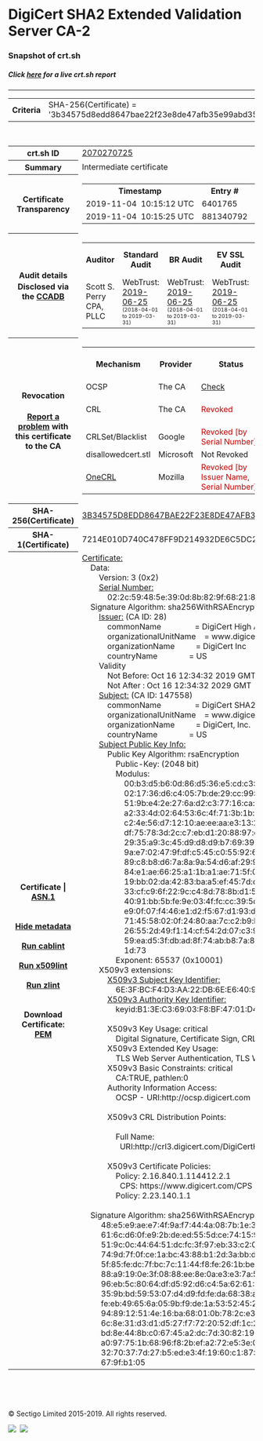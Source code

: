# DigiCert SHA2 Extended Validation Server CA-2
### Snapshot of crt.sh
##### Click [here](https://crt.sh/?q=3B34575D8EDD8647BAE22F23E8DE47AFB35E99ABD35FD38EF60B7F2B2BF9B518) for a live crt.sh report

---
<!DOCTYPE HTML PUBLIC "-//W3C//DTD HTML 4.0 Transitional//EN">
<HTML>

<BODY>

<TABLE>
  <TR>
    <TH class="outer">Criteria</TH>
    <TD class="outer">SHA-256(Certificate) = '3b34575d8edd8647bae22f23e8de47afb35e99abd35fd38ef60b7f2b2bf9b518'</TD>
  </TR>
</TABLE>
<BR>
<TABLE>
  <TR>
    <TH class="outer">crt.sh ID</TH>
    <TD class="outer"><A href="?id=2070270725">2070270725</A></TD>
  </TR>
  <TR>
    <TH class="outer">Summary</TH>
    <TD class="outer">Intermediate certificate</TD>
  </TR>
  <TR>
    <TH class="outer">Certificate<BR>Transparency</TH>
    <TD class="outer">
<TABLE class="options" style="margin-left:0px">
  <TR>
    <TH>Timestamp</TH>
    <TH>Entry #</TH>
    <TH>Log Operator</TH>
    <TH>Log URL</TH>
  </TR>
  <TR>
    <TD>2019-11-04&nbsp; <FONT class="small">10:15:12 UTC</FONT></TD>
    <TD>6401765</TD>
    <TD>Sectigo</TD>
    <TD>https://dodo.ct.comodo.com</TD>
  </TR>
  <TR>
    <TD>2019-11-04&nbsp; <FONT class="small">10:15:25 UTC</FONT></TD>
    <TD>881340792</TD>
    <TD>Google</TD>
    <TD>https://ct.googleapis.com/rocketeer</TD>
  </TR>
</TABLE>
    </TD>
  </TR>
  <TR>
    <TH class="outer">Audit details<BR>
      <DIV class="small" style="padding-top:3px">Disclosed via the
        <A href="//ccadb-public.secure.force.com/mozilla/PublicAllIntermediateCerts" target="_blank">CCADB</A></DIV>
    </TH>
    <TD class="outer">
<TABLE class="options" style="margin-left:0px">
  <TR>
    <TH>Auditor</TH>
    <TH>Standard Audit</TH>
    <TH>BR Audit</TH>
    <TH>EV SSL Audit</TH>
    <TH>Documents</TH>
    <TH>CCADB</TH>
    <TH>Root Owner / Certificate</TH>
  </TR>
  <TR>
    <TD style="vertical-align:middle">Scott S. Perry CPA, PLLC</TD>
    <TD>WebTrust:
      <A href="https://www.cpacanada.ca/generichandlers/CPACHandler.ashx?attachmentid=230845" target="_blank">2019-06-25</A>
      <BR><FONT style="font-size:8pt">(2018-04-01 to 2019-03-31)</FONT></TD>
    <TD>WebTrust:
      <A href="https://www.cpacanada.ca/generichandlers/CPACHandler.ashx?attachmentid=230846" target="_blank">2019-06-25</A>
      <BR><FONT style="font-size:8pt">(2018-04-01 to 2019-03-31)</FONT></TD>
    <TD>WebTrust:
      <A href="https://www.cpacanada.ca/generichandlers/CPACHandler.ashx?attachmentid=230847" target="_blank">2019-06-25</A>
      <BR><FONT style="font-size:8pt">(2018-04-01 to 2019-03-31)</FONT></TD>
    <TD>
      <A href="https://content.digicert.com/wp-content/uploads/2019/07/DigiCert_CP_v419-.pdf" target="blank">CP</A>
      <A href="https://content.digicert.com/wp-content/uploads/2019/07/DigiCert_CPS_v419.pdf" target="blank">CPS</A>
    </TD>
    <TD><A href="//ccadb.force.com/0011J00001RfeaHQAR" target="_blank">0011J00001RfeaHQAR</A></TD>
    <TD><A href="/?id=46">DigiCert</A></TD>
  </TR>
</TABLE>
    </TD>
  </TR>
  <TR>
    <TH class="outer">Revocation<BR><BR>
      <DIV class="small" style="padding-top:3px"><A href="?id=2070270725&opt=problemreporting">Report a problem</A> with<BR>this certificate to the CA</DIV></TH>
    <TD class="outer">
      <TABLE class="options" style="margin-left:0px">
        <TR>
          <TH>Mechanism</TH>
          <TH>Provider</TH>
          <TH>Status</TH>
          <TH>Revocation Date</TH>
          <TH>Last Observed in CRL</TH>
          <TH>Last Checked <SPAN style="color:#CC0000;vertical-align:middle;font-size:70%;font-weight:normal">(Error)</SPAN></TH>
        </TR>
        <TR>
          <TD>OCSP</TD>
          <TD>The CA</TD>
          <TD><A href="?id=2070270725&opt=ocsp">Check</A></TD>
          <TD><SPAN style="color:#888888">?</SPAN></TD>
          <TD><SPAN style="color:#888888">n/a</SPAN></TD>
          <TD><SPAN style="color:#888888">?</SPAN></TD>
        </TR>
        <TR>
          <TD>CRL</TD>
          <TD>The CA</TD>
          <TD><SPAN style="color:#CC0000">Revoked</SPAN></TD><TD>2019-10-31&nbsp; <FONT class="small">17:34:11 UTC</FONT></TD><TD>2019-12-03&nbsp; <FONT class="small">09:05:03 UTC</FONT></TD><TD>2019-12-04&nbsp; <FONT class="small">17:06:55 UTC</FONT></TD>
        </TR>
        <TR>
          <TD>CRLSet/Blacklist</TD>
          <TD>Google</TD>
          <TD><SPAN style="color:#CC0000">Revoked [by Serial Number]</SPAN></TD>
          <TD><SPAN style="color:#888888">n/a</SPAN></TD>
          <TD><SPAN style="color:#888888">n/a</SPAN></TD>
          <TD><SPAN style="color:#888888">n/a</SPAN></TD>
        </TR>
        <TR>
          <TD>disallowedcert.stl</TD>
          <TD>Microsoft</TD>
          <TD>Not Revoked</TD>
          <TD><SPAN style="color:#888888">n/a</SPAN></TD>
          <TD><SPAN style="color:#888888">n/a</SPAN></TD>
          <TD><SPAN style="color:#888888">n/a</SPAN></TD>
        </TR>
        <TR>
          <TD><A href="/mozilla-onecrl" target="_blank">OneCRL</A></TD>
          <TD>Mozilla</TD>
          <TD><SPAN style="color:#CC0000">Revoked [by Issuer Name, Serial Number]</SPAN></TD><TD><SPAN style="color:#888888">Unknown</SPAN></TD>
          <TD><SPAN style="color:#888888">n/a</SPAN></TD>
          <TD><SPAN style="color:#888888">n/a</SPAN></TD>
        </TR>
      </TABLE>
    </TD>
  </TR>
  <TR>
    <TH class="outer">SHA-256(Certificate)</TH>
    <TD class="outer"><A href="//censys.io/certificates/3b34575d8edd8647bae22f23e8de47afb35e99abd35fd38ef60b7f2b2bf9b518">3B34575D8EDD8647BAE22F23E8DE47AFB35E99ABD35FD38EF60B7F2B2BF9B518</A></TD>
  </TR>
  <TR>
    <TH class="outer">SHA-1(Certificate)</TH>
    <TD class="outer">7214E010D740C478FF9D214932DE6C5DC29BEFB6</TD>
  </TR>
  <TR>
    <TH class="outer">Certificate | <A href="?asn1=2070270725">ASN.1</A>
      <SPAN class="small"><BR>
      <BR><BR><A href="?id=2070270725&opt=nometadata">Hide metadata</A>
      <BR><BR><A href="?id=2070270725&opt=cablint">Run cablint</A>
      <BR><BR><A href="?id=2070270725&opt=x509lint">Run x509lint</A>
      <BR><BR><A href="?id=2070270725&opt=zlint">Run zlint</A>
      <BR><BR><BR>Download Certificate: <A href="?d=2070270725">PEM</A>
      </SPAN>
    </TH>
    <TD class="text"><A href="?d=2070270725">Certificate:</A><BR>&nbsp;&nbsp;&nbsp;&nbsp;Data:<BR>&nbsp;&nbsp;&nbsp;&nbsp;&nbsp;&nbsp;&nbsp;&nbsp;Version:&nbsp;3&nbsp;(0x2)<BR>&nbsp;&nbsp;&nbsp;&nbsp;&nbsp;&nbsp;&nbsp;&nbsp;<A href="?serial=022c59485e390d8b829f68218c63c463">Serial&nbsp;Number:</A><BR>&nbsp;&nbsp;&nbsp;&nbsp;&nbsp;&nbsp;&nbsp;&nbsp;&nbsp;&nbsp;&nbsp;&nbsp;02:2c:59:48:5e:39:0d:8b:82:9f:68:21:8c:63:c4:63<BR>&nbsp;&nbsp;&nbsp;&nbsp;Signature&nbsp;Algorithm:&nbsp;sha256WithRSAEncryption<BR>&nbsp;&nbsp;&nbsp;&nbsp;&nbsp;&nbsp;&nbsp;&nbsp;<A href="?caid=28">Issuer:</A> <SPAN class="small">(CA ID: 28)</SPAN><BR>&nbsp;&nbsp;&nbsp;&nbsp;&nbsp;&nbsp;&nbsp;&nbsp;&nbsp;&nbsp;&nbsp;&nbsp;commonName&nbsp;&nbsp;&nbsp;&nbsp;&nbsp;&nbsp;&nbsp;&nbsp;&nbsp;&nbsp;&nbsp;&nbsp;&nbsp;&nbsp;&nbsp;&nbsp;=&nbsp;DigiCert&nbsp;High&nbsp;Assurance&nbsp;EV&nbsp;Root&nbsp;CA<BR>&nbsp;&nbsp;&nbsp;&nbsp;&nbsp;&nbsp;&nbsp;&nbsp;&nbsp;&nbsp;&nbsp;&nbsp;organizationalUnitName&nbsp;&nbsp;&nbsp;&nbsp;=&nbsp;www.digicert.com<BR>&nbsp;&nbsp;&nbsp;&nbsp;&nbsp;&nbsp;&nbsp;&nbsp;&nbsp;&nbsp;&nbsp;&nbsp;organizationName&nbsp;&nbsp;&nbsp;&nbsp;&nbsp;&nbsp;&nbsp;&nbsp;&nbsp;&nbsp;=&nbsp;DigiCert&nbsp;Inc<BR>&nbsp;&nbsp;&nbsp;&nbsp;&nbsp;&nbsp;&nbsp;&nbsp;&nbsp;&nbsp;&nbsp;&nbsp;countryName&nbsp;&nbsp;&nbsp;&nbsp;&nbsp;&nbsp;&nbsp;&nbsp;&nbsp;&nbsp;&nbsp;&nbsp;&nbsp;&nbsp;&nbsp;=&nbsp;US<BR>&nbsp;&nbsp;&nbsp;&nbsp;&nbsp;&nbsp;&nbsp;&nbsp;Validity<BR>&nbsp;&nbsp;&nbsp;&nbsp;&nbsp;&nbsp;&nbsp;&nbsp;&nbsp;&nbsp;&nbsp;&nbsp;Not&nbsp;Before:&nbsp;Oct&nbsp;16&nbsp;12:34:32&nbsp;2019&nbsp;GMT<BR>&nbsp;&nbsp;&nbsp;&nbsp;&nbsp;&nbsp;&nbsp;&nbsp;&nbsp;&nbsp;&nbsp;&nbsp;Not&nbsp;After&nbsp;:&nbsp;Oct&nbsp;16&nbsp;12:34:32&nbsp;2029&nbsp;GMT<BR>&nbsp;&nbsp;&nbsp;&nbsp;&nbsp;&nbsp;&nbsp;&nbsp;<A href="?caid=147558">Subject:</A> <SPAN class="small">(CA ID: 147558)</SPAN><BR>&nbsp;&nbsp;&nbsp;&nbsp;&nbsp;&nbsp;&nbsp;&nbsp;&nbsp;&nbsp;&nbsp;&nbsp;commonName&nbsp;&nbsp;&nbsp;&nbsp;&nbsp;&nbsp;&nbsp;&nbsp;&nbsp;&nbsp;&nbsp;&nbsp;&nbsp;&nbsp;&nbsp;&nbsp;=&nbsp;DigiCert&nbsp;SHA2&nbsp;Extended&nbsp;Validation&nbsp;Server&nbsp;CA-2<BR>&nbsp;&nbsp;&nbsp;&nbsp;&nbsp;&nbsp;&nbsp;&nbsp;&nbsp;&nbsp;&nbsp;&nbsp;organizationalUnitName&nbsp;&nbsp;&nbsp;&nbsp;=&nbsp;www.digicert.com<BR>&nbsp;&nbsp;&nbsp;&nbsp;&nbsp;&nbsp;&nbsp;&nbsp;&nbsp;&nbsp;&nbsp;&nbsp;organizationName&nbsp;&nbsp;&nbsp;&nbsp;&nbsp;&nbsp;&nbsp;&nbsp;&nbsp;&nbsp;=&nbsp;DigiCert,&nbsp;Inc.<BR>&nbsp;&nbsp;&nbsp;&nbsp;&nbsp;&nbsp;&nbsp;&nbsp;&nbsp;&nbsp;&nbsp;&nbsp;countryName&nbsp;&nbsp;&nbsp;&nbsp;&nbsp;&nbsp;&nbsp;&nbsp;&nbsp;&nbsp;&nbsp;&nbsp;&nbsp;&nbsp;&nbsp;=&nbsp;US<BR>&nbsp;&nbsp;&nbsp;&nbsp;&nbsp;&nbsp;&nbsp;&nbsp;<A href="?spkisha256=44f07ebb5539e14e56162c4c42f46e517ef706aea5a701f88c0b1fc5403f3f82">Subject&nbsp;Public&nbsp;Key&nbsp;Info:</A><BR>&nbsp;&nbsp;&nbsp;&nbsp;&nbsp;&nbsp;&nbsp;&nbsp;&nbsp;&nbsp;&nbsp;&nbsp;Public&nbsp;Key&nbsp;Algorithm:&nbsp;rsaEncryption<BR>&nbsp;&nbsp;&nbsp;&nbsp;&nbsp;&nbsp;&nbsp;&nbsp;&nbsp;&nbsp;&nbsp;&nbsp;&nbsp;&nbsp;&nbsp;&nbsp;Public-Key:&nbsp;(2048&nbsp;bit)<BR>&nbsp;&nbsp;&nbsp;&nbsp;&nbsp;&nbsp;&nbsp;&nbsp;&nbsp;&nbsp;&nbsp;&nbsp;&nbsp;&nbsp;&nbsp;&nbsp;Modulus:<BR>&nbsp;&nbsp;&nbsp;&nbsp;&nbsp;&nbsp;&nbsp;&nbsp;&nbsp;&nbsp;&nbsp;&nbsp;&nbsp;&nbsp;&nbsp;&nbsp;&nbsp;&nbsp;&nbsp;&nbsp;00:b3:d5:b6:0d:86:d5:36:e5:cd:c3:98:60:f1:01:<BR>&nbsp;&nbsp;&nbsp;&nbsp;&nbsp;&nbsp;&nbsp;&nbsp;&nbsp;&nbsp;&nbsp;&nbsp;&nbsp;&nbsp;&nbsp;&nbsp;&nbsp;&nbsp;&nbsp;&nbsp;02:17:36:d6:c4:05:7b:de:29:cc:99:2c:91:e3:e4:<BR>&nbsp;&nbsp;&nbsp;&nbsp;&nbsp;&nbsp;&nbsp;&nbsp;&nbsp;&nbsp;&nbsp;&nbsp;&nbsp;&nbsp;&nbsp;&nbsp;&nbsp;&nbsp;&nbsp;&nbsp;51:9b:e4:2e:27:6a:d2:c3:77:16:ca:d5:0e:a4:c1:<BR>&nbsp;&nbsp;&nbsp;&nbsp;&nbsp;&nbsp;&nbsp;&nbsp;&nbsp;&nbsp;&nbsp;&nbsp;&nbsp;&nbsp;&nbsp;&nbsp;&nbsp;&nbsp;&nbsp;&nbsp;a2:33:4d:02:64:53:6c:4f:71:3b:1b:91:b1:78:b0:<BR>&nbsp;&nbsp;&nbsp;&nbsp;&nbsp;&nbsp;&nbsp;&nbsp;&nbsp;&nbsp;&nbsp;&nbsp;&nbsp;&nbsp;&nbsp;&nbsp;&nbsp;&nbsp;&nbsp;&nbsp;c2:4e:56:d7:12:10:ae:ee:aa:e3:13:20:a5:0f:e4:<BR>&nbsp;&nbsp;&nbsp;&nbsp;&nbsp;&nbsp;&nbsp;&nbsp;&nbsp;&nbsp;&nbsp;&nbsp;&nbsp;&nbsp;&nbsp;&nbsp;&nbsp;&nbsp;&nbsp;&nbsp;df:75:78:3d:2c:c7:eb:d1:20:88:97:d7:80:b6:17:<BR>&nbsp;&nbsp;&nbsp;&nbsp;&nbsp;&nbsp;&nbsp;&nbsp;&nbsp;&nbsp;&nbsp;&nbsp;&nbsp;&nbsp;&nbsp;&nbsp;&nbsp;&nbsp;&nbsp;&nbsp;29:35:a9:3c:45:d9:d8:d9:b7:69:39:63:af:78:03:<BR>&nbsp;&nbsp;&nbsp;&nbsp;&nbsp;&nbsp;&nbsp;&nbsp;&nbsp;&nbsp;&nbsp;&nbsp;&nbsp;&nbsp;&nbsp;&nbsp;&nbsp;&nbsp;&nbsp;&nbsp;9a:e7:02:47:9f:df:c5:45:c0:55:92:6f:85:53:89:<BR>&nbsp;&nbsp;&nbsp;&nbsp;&nbsp;&nbsp;&nbsp;&nbsp;&nbsp;&nbsp;&nbsp;&nbsp;&nbsp;&nbsp;&nbsp;&nbsp;&nbsp;&nbsp;&nbsp;&nbsp;89:c8:b8:d6:7a:8a:9a:54:d6:af:29:9b:cb:1b:2f:<BR>&nbsp;&nbsp;&nbsp;&nbsp;&nbsp;&nbsp;&nbsp;&nbsp;&nbsp;&nbsp;&nbsp;&nbsp;&nbsp;&nbsp;&nbsp;&nbsp;&nbsp;&nbsp;&nbsp;&nbsp;84:e1:ae:66:25:a1:1b:a1:ae:71:5f:09:1c:c7:1b:<BR>&nbsp;&nbsp;&nbsp;&nbsp;&nbsp;&nbsp;&nbsp;&nbsp;&nbsp;&nbsp;&nbsp;&nbsp;&nbsp;&nbsp;&nbsp;&nbsp;&nbsp;&nbsp;&nbsp;&nbsp;19:bb:02:da:42:83:ba:a5:ef:45:7d:c6:af:1f:a3:<BR>&nbsp;&nbsp;&nbsp;&nbsp;&nbsp;&nbsp;&nbsp;&nbsp;&nbsp;&nbsp;&nbsp;&nbsp;&nbsp;&nbsp;&nbsp;&nbsp;&nbsp;&nbsp;&nbsp;&nbsp;33:cf:c9:6f:22:9c:c4:8d:78:8b:d1:5d:6b:04:bd:<BR>&nbsp;&nbsp;&nbsp;&nbsp;&nbsp;&nbsp;&nbsp;&nbsp;&nbsp;&nbsp;&nbsp;&nbsp;&nbsp;&nbsp;&nbsp;&nbsp;&nbsp;&nbsp;&nbsp;&nbsp;40:91:bb:5b:fe:9e:03:4f:fc:cc:39:5d:2a:d5:5a:<BR>&nbsp;&nbsp;&nbsp;&nbsp;&nbsp;&nbsp;&nbsp;&nbsp;&nbsp;&nbsp;&nbsp;&nbsp;&nbsp;&nbsp;&nbsp;&nbsp;&nbsp;&nbsp;&nbsp;&nbsp;e9:0f:07:f4:46:e1:d2:f5:67:d1:93:d7:3b:3f:5d:<BR>&nbsp;&nbsp;&nbsp;&nbsp;&nbsp;&nbsp;&nbsp;&nbsp;&nbsp;&nbsp;&nbsp;&nbsp;&nbsp;&nbsp;&nbsp;&nbsp;&nbsp;&nbsp;&nbsp;&nbsp;71:45:58:02:0f:24:80:aa:7c:c2:b9:b2:67:0a:aa:<BR>&nbsp;&nbsp;&nbsp;&nbsp;&nbsp;&nbsp;&nbsp;&nbsp;&nbsp;&nbsp;&nbsp;&nbsp;&nbsp;&nbsp;&nbsp;&nbsp;&nbsp;&nbsp;&nbsp;&nbsp;26:55:2d:49:f1:14:cf:54:2d:07:c3:9d:c6:3d:06:<BR>&nbsp;&nbsp;&nbsp;&nbsp;&nbsp;&nbsp;&nbsp;&nbsp;&nbsp;&nbsp;&nbsp;&nbsp;&nbsp;&nbsp;&nbsp;&nbsp;&nbsp;&nbsp;&nbsp;&nbsp;59:ea:d5:3f:db:ad:8f:74:ab:b8:7a:84:a2:27:c8:<BR>&nbsp;&nbsp;&nbsp;&nbsp;&nbsp;&nbsp;&nbsp;&nbsp;&nbsp;&nbsp;&nbsp;&nbsp;&nbsp;&nbsp;&nbsp;&nbsp;&nbsp;&nbsp;&nbsp;&nbsp;1d:73<BR>&nbsp;&nbsp;&nbsp;&nbsp;&nbsp;&nbsp;&nbsp;&nbsp;&nbsp;&nbsp;&nbsp;&nbsp;&nbsp;&nbsp;&nbsp;&nbsp;Exponent:&nbsp;65537&nbsp;(0x10001)<BR>&nbsp;&nbsp;&nbsp;&nbsp;&nbsp;&nbsp;&nbsp;&nbsp;X509v3&nbsp;extensions:<BR>&nbsp;&nbsp;&nbsp;&nbsp;&nbsp;&nbsp;&nbsp;&nbsp;&nbsp;&nbsp;&nbsp;&nbsp;<A href="?ski=6e3fbcf4d3aa22db6ee6409ecaaf5eeaee4a99c2">X509v3&nbsp;Subject&nbsp;Key&nbsp;Identifier:</A><BR>&nbsp;&nbsp;&nbsp;&nbsp;&nbsp;&nbsp;&nbsp;&nbsp;&nbsp;&nbsp;&nbsp;&nbsp;&nbsp;&nbsp;&nbsp;&nbsp;6E:3F:BC:F4:D3:AA:22:DB:6E:E6:40:9E:CA:AF:5E:EA:EE:4A:99:C2<BR>&nbsp;&nbsp;&nbsp;&nbsp;&nbsp;&nbsp;&nbsp;&nbsp;&nbsp;&nbsp;&nbsp;&nbsp;<A href="?ski=b13ec36903f8bf4701d498261a0802ef63642bc3">X509v3&nbsp;Authority&nbsp;Key&nbsp;Identifier:</A><BR>&nbsp;&nbsp;&nbsp;&nbsp;&nbsp;&nbsp;&nbsp;&nbsp;&nbsp;&nbsp;&nbsp;&nbsp;&nbsp;&nbsp;&nbsp;&nbsp;keyid:B1:3E:C3:69:03:F8:BF:47:01:D4:98:26:1A:08:02:EF:63:64:2B:C3<BR><BR>&nbsp;&nbsp;&nbsp;&nbsp;&nbsp;&nbsp;&nbsp;&nbsp;&nbsp;&nbsp;&nbsp;&nbsp;X509v3&nbsp;Key&nbsp;Usage:&nbsp;critical<BR>&nbsp;&nbsp;&nbsp;&nbsp;&nbsp;&nbsp;&nbsp;&nbsp;&nbsp;&nbsp;&nbsp;&nbsp;&nbsp;&nbsp;&nbsp;&nbsp;Digital&nbsp;Signature,&nbsp;Certificate&nbsp;Sign,&nbsp;CRL&nbsp;Sign<BR>&nbsp;&nbsp;&nbsp;&nbsp;&nbsp;&nbsp;&nbsp;&nbsp;&nbsp;&nbsp;&nbsp;&nbsp;X509v3&nbsp;Extended&nbsp;Key&nbsp;Usage:&nbsp;<BR>&nbsp;&nbsp;&nbsp;&nbsp;&nbsp;&nbsp;&nbsp;&nbsp;&nbsp;&nbsp;&nbsp;&nbsp;&nbsp;&nbsp;&nbsp;&nbsp;TLS&nbsp;Web&nbsp;Server&nbsp;Authentication,&nbsp;TLS&nbsp;Web&nbsp;Client&nbsp;Authentication<BR>&nbsp;&nbsp;&nbsp;&nbsp;&nbsp;&nbsp;&nbsp;&nbsp;&nbsp;&nbsp;&nbsp;&nbsp;X509v3&nbsp;Basic&nbsp;Constraints:&nbsp;critical<BR>&nbsp;&nbsp;&nbsp;&nbsp;&nbsp;&nbsp;&nbsp;&nbsp;&nbsp;&nbsp;&nbsp;&nbsp;&nbsp;&nbsp;&nbsp;&nbsp;CA:TRUE,&nbsp;pathlen:0<BR>&nbsp;&nbsp;&nbsp;&nbsp;&nbsp;&nbsp;&nbsp;&nbsp;&nbsp;&nbsp;&nbsp;&nbsp;Authority&nbsp;Information&nbsp;Access:&nbsp;<BR>&nbsp;&nbsp;&nbsp;&nbsp;&nbsp;&nbsp;&nbsp;&nbsp;&nbsp;&nbsp;&nbsp;&nbsp;&nbsp;&nbsp;&nbsp;&nbsp;OCSP&nbsp;-&nbsp;URI:http://ocsp.digicert.com<BR><BR>&nbsp;&nbsp;&nbsp;&nbsp;&nbsp;&nbsp;&nbsp;&nbsp;&nbsp;&nbsp;&nbsp;&nbsp;X509v3&nbsp;CRL&nbsp;Distribution&nbsp;Points:&nbsp;<BR><BR>&nbsp;&nbsp;&nbsp;&nbsp;&nbsp;&nbsp;&nbsp;&nbsp;&nbsp;&nbsp;&nbsp;&nbsp;&nbsp;&nbsp;&nbsp;&nbsp;Full&nbsp;Name:<BR>&nbsp;&nbsp;&nbsp;&nbsp;&nbsp;&nbsp;&nbsp;&nbsp;&nbsp;&nbsp;&nbsp;&nbsp;&nbsp;&nbsp;&nbsp;&nbsp;&nbsp;&nbsp;URI:http://crl3.digicert.com/DigiCertHighAssuranceEVRootCA.crl<BR><BR>&nbsp;&nbsp;&nbsp;&nbsp;&nbsp;&nbsp;&nbsp;&nbsp;&nbsp;&nbsp;&nbsp;&nbsp;X509v3&nbsp;Certificate&nbsp;Policies:&nbsp;<BR>&nbsp;&nbsp;&nbsp;&nbsp;&nbsp;&nbsp;&nbsp;&nbsp;&nbsp;&nbsp;&nbsp;&nbsp;&nbsp;&nbsp;&nbsp;&nbsp;Policy:&nbsp;2.16.840.1.114412.2.1<BR>&nbsp;&nbsp;&nbsp;&nbsp;&nbsp;&nbsp;&nbsp;&nbsp;&nbsp;&nbsp;&nbsp;&nbsp;&nbsp;&nbsp;&nbsp;&nbsp;&nbsp;&nbsp;CPS:&nbsp;https://www.digicert.com/CPS<BR>&nbsp;&nbsp;&nbsp;&nbsp;&nbsp;&nbsp;&nbsp;&nbsp;&nbsp;&nbsp;&nbsp;&nbsp;&nbsp;&nbsp;&nbsp;&nbsp;Policy:&nbsp;2.23.140.1.1<BR><BR>&nbsp;&nbsp;&nbsp;&nbsp;Signature&nbsp;Algorithm:&nbsp;sha256WithRSAEncryption<BR>&nbsp;&nbsp;&nbsp;&nbsp;&nbsp;&nbsp;&nbsp;&nbsp;&nbsp;48:e5:e9:ae:e7:4f:9a:f7:44:4a:08:7b:1e:34:99:c8:77:5f:<BR>&nbsp;&nbsp;&nbsp;&nbsp;&nbsp;&nbsp;&nbsp;&nbsp;&nbsp;61:6c:d6:0f:e9:2b:de:ed:55:5d:ce:74:15:90:4f:c3:c5:01:<BR>&nbsp;&nbsp;&nbsp;&nbsp;&nbsp;&nbsp;&nbsp;&nbsp;&nbsp;51:9c:0c:44:64:51:dc:fc:3f:97:eb:33:c2:05:4f:84:f9:26:<BR>&nbsp;&nbsp;&nbsp;&nbsp;&nbsp;&nbsp;&nbsp;&nbsp;&nbsp;74:9d:7f:0f:ce:1a:bc:43:88:b1:2d:3a:bb:d5:4e:71:71:77:<BR>&nbsp;&nbsp;&nbsp;&nbsp;&nbsp;&nbsp;&nbsp;&nbsp;&nbsp;5f:85:fe:dc:7f:bc:7c:11:44:f8:fe:26:1b:be:97:39:6a:ca:<BR>&nbsp;&nbsp;&nbsp;&nbsp;&nbsp;&nbsp;&nbsp;&nbsp;&nbsp;88:a9:19:0e:3f:08:88:ee:8e:0a:e3:e3:7a:55:bc:04:70:ae:<BR>&nbsp;&nbsp;&nbsp;&nbsp;&nbsp;&nbsp;&nbsp;&nbsp;&nbsp;96:eb:5c:80:64:df:d5:92:d6:c4:5a:62:61:41:09:b2:8f:ba:<BR>&nbsp;&nbsp;&nbsp;&nbsp;&nbsp;&nbsp;&nbsp;&nbsp;&nbsp;35:9b:bd:59:53:07:d4:d9:fd:fe:da:68:38:a3:7d:26:46:ed:<BR>&nbsp;&nbsp;&nbsp;&nbsp;&nbsp;&nbsp;&nbsp;&nbsp;&nbsp;fe:eb:49:65:6a:05:9b:f9:de:1a:53:52:45:25:90:c5:f8:c3:<BR>&nbsp;&nbsp;&nbsp;&nbsp;&nbsp;&nbsp;&nbsp;&nbsp;&nbsp;94:89:12:51:4e:16:ba:68:01:0b:78:2c:e3:85:1f:d8:11:4c:<BR>&nbsp;&nbsp;&nbsp;&nbsp;&nbsp;&nbsp;&nbsp;&nbsp;&nbsp;6c:8e:31:d3:d1:d5:27:f7:72:20:52:df:1c:23:c6:fb:df:cb:<BR>&nbsp;&nbsp;&nbsp;&nbsp;&nbsp;&nbsp;&nbsp;&nbsp;&nbsp;bd:8e:44:8b:c0:67:45:a2:dc:7d:30:82:19:33:5e:99:f8:f2:<BR>&nbsp;&nbsp;&nbsp;&nbsp;&nbsp;&nbsp;&nbsp;&nbsp;&nbsp;a0:97:75:1b:68:96:f8:2b:ef:a2:72:e5:3e:04:be:8f:ba:97:<BR>&nbsp;&nbsp;&nbsp;&nbsp;&nbsp;&nbsp;&nbsp;&nbsp;&nbsp;32:70:37:7d:27:b5:ed:e3:4f:19:60:c1:87:97:84:c1:ca:c2:<BR>&nbsp;&nbsp;&nbsp;&nbsp;&nbsp;&nbsp;&nbsp;&nbsp;&nbsp;67:9f:b1:05<BR>    </TD>
  </TR>
</TABLE>

  <BR><BR><BR>

  <P class="copyright">&copy; Sectigo Limited 2015-2019. All rights reserved.</P>
  <DIV>
    <A href="https://sectigo.com/"><IMG src="/sectigo_s.png"></A>
    &nbsp;<A href="https://github.com/crtsh"><IMG src="/GitHub-Mark-32px.png"></A>
  </DIV>
</BODY>
</HTML>

